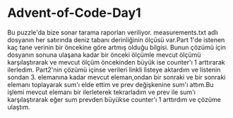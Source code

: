 # Advent-of-Code-Day1
Bu puzzle'da bize sonar tarama raporları veriliyor. measurements.txt adlı dosyanın her satırında deniz tabanı derinliğinin ölçüsü var.Part 1'de istenen kaç tane verinin bir öncekine göre artmış olduğu bilgisi. Bunun çözümü için dosyanın sonuna ulaşana kadar bir önceki ölçümle mevcut ölçümü karşılaştırarak ve mevcut ölçüm öncekinden büyük ise counter'ı 1 arttırarak ilerledim. Part2'nin çözümü içinse verileri linkli listeye aktardım ve listenin sondan 3. elemanına kadar mevcut eleman,ondan bir sonraki ve bir sonraki elemanı toplayarak sum'ı elde ettim ve prev değişkenine sum'ı attım.Bu işlemi mevcut elemanı bir ilerleterek tekrarladım ve prev ile sum'ı karşılaştırarak eğer sum prevden büyükse counter'ı 1 arttırdım ve çözüme ulaştım.
